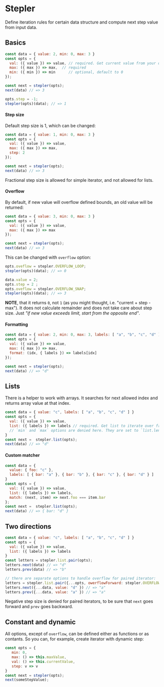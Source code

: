 # Stepler

Define iteration rules for certain data structure and compute next step value from input data.

## Basics

```js
const data = { value: 2, min: 0, max: 3 }
const opts = {
  val: ({ value }) => value, // required. Get current value from your data structure.
  max: ({ max }) => max,  // required
  min: ({ min }) => min      // optional, default to 0
});

const next = stepler(opts);
next(data) // => 3

opts.step = -1;
stepler(opts)(data); // => 1
```

#### Step size
Default step size is 1, which can be changed:
```js
const data = { value: 1, min: 0, max: 3 }
const opts = {
  val: ({ value }) => value,
  max: ({ max }) => max,
  step: 2
});

const next = stepler(opts);
next(data) // => 3
```

Fractional step size is allowed for simple iterator, and not allowed for lists.

#### Overflow
By default, if new value will overflow defined bounds, an old value will be returned:
```js
const data = { value: 3, min: 0, max: 3 }
const opts = {
  val: ({ value }) => value,
  max: ({ max }) => max
});

const next = stepler(opts);
next(data) // => 3
```

This can be changed with `overflow` option:
```js
opts.oveflow = stepler.OVERFLOW_LOOP;
stepler(opts)(data); // => 0

data.value = 2;
opts.step = 2 ;
opts.oveflow = stepler.OVERFLOW_SNAP;
stepler(opts)(data); // => 3
```

**NOTE**, that it returns `0`, not `1` (as you might thought, i.e. "current + step - max"). 
It does not calculate remainder and does not take care about step size.
Just *"if new value exceeds limit, start from the opposite end"*.

#### Formatting

```js
const data = { value: 2, min: 0, max: 3, labels: [ "a", "b", "c", "d" ] }
const opts = {
  val: ({ value }) => value,
  max: ({ max }) => max,
  format: (idx, { labels }) => labels[idx] 
});

const next = stepler(opts);
next(data) // => "d"
```

## Lists

There is a helper to work with arrays. 
It searches for next allowed index and returns array value at that index.

```js
const data = { value: "c", labels: [ "a", "b", "c", "d" ] }
const opts = {
  val: ({ value }) => value,
  list: ({ labels }) => labels // required. Get list to iterate over from your data structure
  // `min` and `max` options are denied here. They are set to `list.length - 1` and `0` respectively
}
const next =  stepler.list(opts);
next(data) // => "d"
```

#### Custom matcher
```js
const data = { 
  value: { foo: "c" }, 
  labels: [ { bar: "a" }, { bar: "b" }, { bar: "c" }, { bar: "d" } ] 
}
const opts = {
  val: ({ value }) => value,
  list: ({ labels }) => labels,
  match: (next, item) => next.foo === item.bar
};
const next =  stepler.list(opts);
next(data) // => { bar: "d" }
```

## Two directions

```js
const data = { value: "c", labels: [ "a", "b", "c", "d" ] }
const opts = {
  val: ({ value }) => value,
  list: ({ labels }) => labels
}
const letters = stepler.list.pair(opts);
letters.next(data) // => "d"
letters.prev(data) // => "b"

// there are separate options to handle overflow for paired iterator:
letters = stepler.list.pair({...opts, owerflowForward: stepler.OVERFLOW_LOOP, overflowBackward: stepler.OVERFLOW_STOP });
letters.next({...data, value: "d" }) // => "a"
letters.prev({...data, value: "a" }) // => "a"
```
Negative step size is denied for paired iterators, to be sure that `next` goes forward and `prev` goes backward.


## Constant and dynamic

All options, except of `overflow`, can be defined either as functions or as contants.
So you can, for example, create iterator with dynamic step:
```js
const opts = {
   min: 0,
   max: () => this.maxValue,
   val: () => this.currentValue,
   step: v => v
}
const next = stepler(opts);
next(someStepValue);
```
